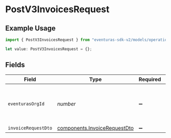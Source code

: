 # PostV3InvoicesRequest

## Example Usage

```typescript
import { PostV3InvoicesRequest } from "eventuras-sdk-v2/models/operations";

let value: PostV3InvoicesRequest = {};
```

## Fields

| Field                                                                        | Type                                                                         | Required                                                                     | Description                                                                  |
| ---------------------------------------------------------------------------- | ---------------------------------------------------------------------------- | ---------------------------------------------------------------------------- | ---------------------------------------------------------------------------- |
| `eventurasOrgId`                                                             | *number*                                                                     | :heavy_minus_sign:                                                           | Optional organization Id. Will be required in API version 4.                 |
| `invoiceRequestDto`                                                          | [components.InvoiceRequestDto](../../models/components/invoicerequestdto.md) | :heavy_minus_sign:                                                           | N/A                                                                          |